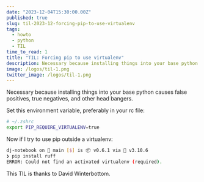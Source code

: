 ```yaml
---
date: "2023-12-04T15:30:00.00Z"
published: true
slug: til-2023-12-forcing-pip-to-use-virtualenv
tags:
  - howto
  - python
  - TIL
time_to_read: 1
title: "TIL: Forcing pip to use virtualenv"
description: Necessary because installing things into your base python causes false positives, true negatives, and other head bangers.
image: /logos/til-1.png
twitter_image: /logos/til-1.png
---
```


Necessary because installing things into your base python causes false positives, true negatives, and other head bangers.

Set this environment variable, preferably in your rc file:

``` bash
# ~/.zshrc 
export PIP_REQUIRE_VIRTUALENV=true
```

Now if I try to use pip outside a virtualenv:

``` bash
dj-notebook on  main [$] is 📦 v0.6.1 via 🐍 v3.10.6 
❯ pip install ruff 
ERROR: Could not find an activated virtualenv (required).
```

This TIL is thanks to David Winterbottom.